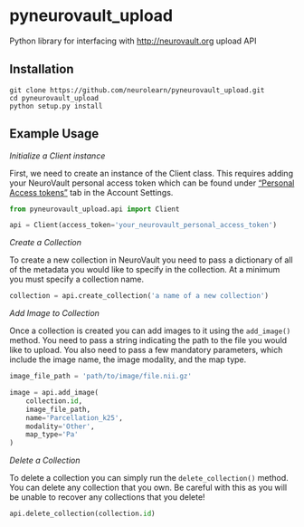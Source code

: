 # pyneurovault_upload
Python library for interfacing with http://neurovault.org upload API


## Installation

```
git clone https://github.com/neurolearn/pyneurovault_upload.git
cd pyneurovault_upload
python setup.py install
```

## Example Usage

*Initialize a Client instance*

First, we need to create an instance of the Client class. This requires adding your NeuroVault personal access token which can be found under [“Personal Access tokens”](http://neurovault.org/accounts/tokens/) tab in the Account Settings.

```python
from pyneurovault_upload.api import Client

api = Client(access_token='your_neurovault_personal_access_token')
```

*Create a Collection*

To create a new collection in NeuroVault you need to pass a dictionary of all of the metadata you would like to specify in the collection. At a minimum you must specify a collection name.

```python
collection = api.create_collection('a name of a new collection')
```

*Add Image to Collection*

Once a collection is created you can add images to it using the `add_image()` method. You need to pass a string indicating the path to the file you would like to upload. You also need to pass a few mandatory parameters, which include the image name, the image modality, and the map type.

```python
image_file_path = 'path/to/image/file.nii.gz'

image = api.add_image(
    collection.id,
    image_file_path,
    name='Parcellation_k25',
    modality='Other',
    map_type='Pa'
)
```

*Delete a Collection*

To delete a collection you can simply run the `delete_collection()` method. You can delete any collection that you own.  Be careful with this as you will be unable to recover any collections that you delete!

```python
api.delete_collection(collection.id)
```
